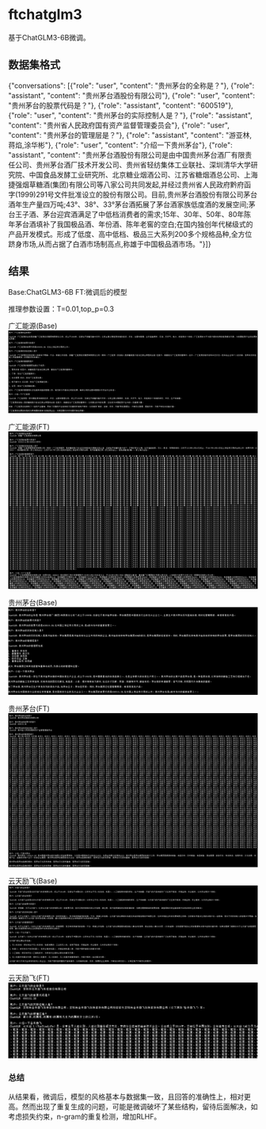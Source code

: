 # ftchatglm3
基于ChatGLM3-6B微调。

## 数据集格式
{"conversations": [{"role": "user", "content": "贵州茅台的全称是？"}, {"role": "assistant", "content": "贵州茅台酒股份有限公司"}, {"role": "user", "content": "贵州茅台的股票代码是？"}, {"role": "assistant", "content": "600519"}, {"role": "user", "content": "贵州茅台的实际控制人是？"}, {"role": "assistant", "content": "贵州省人民政府国有资产监督管理委员会"}, {"role": "user", "content": "贵州茅台的管理层是？"}, {"role": "assistant", "content": "游亚林,蒋焰,涂华彬"}, {"role": "user", "content": "介绍一下贵州茅台"}, {"role": "assistant", "content": "贵州茅台酒股份有限公司是由中国贵州茅台酒厂有限责任公司、贵州茅台酒厂技术开发公司、贵州省轻纺集体工业联社、深圳清华大学研究院、中国食品发酵工业研究所、北京糖业烟酒公司、江苏省糖烟酒总公司、上海捷强烟草糖酒(集团)有限公司等八家公司共同发起,并经过贵州省人民政府黔府函字(1999)291号文件批准设立的股份有限公司。目前,贵州茅台酒股份有限公司茅台酒年生产量四万吨;43°、38°、33°茅台酒拓展了茅台酒家族低度酒的发展空间;茅台王子酒、茅台迎宾酒满足了中低档消费者的需求;15年、30年、50年、80年陈年茅台酒填补了我国极品酒、年份酒、陈年老窖的空白;在国内独创年代梯级式的产品开发模式。形成了低度、高中低档、极品三大系列200多个规格品种,全方位跻身市场,从而占据了白酒市场制高点,称雄于中国极品酒市场。"}]}

## 结果
Base:ChatGLM3-6B
FT:微调后的模型

推理参数设置：T=0.01,top_p=0.3


广汇能源(Base)
![img.png](img/ghb.png)

广汇能源(FT)
![img.png](img/ghft.png)


贵州茅台(Base)
![img.png](img/mtb.png)

贵州茅台(FT)
![img.png](img/mtft.png)


云天励飞(Base)
![img.png](img/ytb.png)

云天励飞(FT)
![img.png](img/ytft.png)

### 总结
从结果看，微调后，模型的风格基本与数据集一致，且回答的准确性上，相对更高。然而出现了重复生成的问题，可能是微调破坏了某些结构，留待后面解决，如考虑损失约束，n-gram的重复检测，增加RLHF。